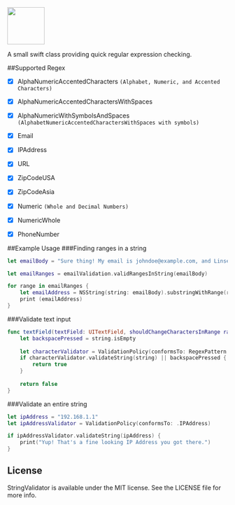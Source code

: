 <img src="http://i.imgur.com/v0uoJsc.png" height="85">

A small swift class providing quick regular expression checking.

##Supported Regex
- [x] AlphaNumericAccentedCharacters ```(Alphabet, Numeric, and Accented Characters)```
- [x] AlphaNumericAccentedCharactersWithSpaces
- [x] AlphaNumericWithSymbolsAndSpaces  ```(AlphabetNumericAccentedCharactersWithSpaces with symbols)```
- [x] Email
- [x] IPAddress
- [x] URL
- [x] ZipCodeUSA
- [x] ZipCodeAsia
- [x] Numeric ```(Whole and Decimal Numbers)```
- [x] NumericWhole
- [x] PhoneNumber


##Example Usage
###Finding ranges in a string
```swift
let emailBody = "Sure thing! My email is johndoe@example.com, and Linsey's is linseydoe@example.com"

let emailRanges = emailValidation.validRangesInString(emailBody)

for range in emailRanges {
    let emailAddress = NSString(string: emailBody).substringWithRange(range)
    print (emailAddress)
}
```
###Validate text input
```swift
func textField(textField: UITextField, shouldChangeCharactersInRange range: NSRange, replacementString string: String) -> Bool {
    let backspacePressed = string.isEmpty
    
    let characterValidator = ValidationPolicy(conformsTo: RegexPattern.AlphaNumericAccentedCharactersWithSpaces)
    if characterValidator.validateString(string) || backspacePressed {
        return true
    }
    
    return false
}
```
###Validate an entire string
```swift
let ipAddress = "192.168.1.1"
let ipAddressValidator = ValidationPolicy(conformsTo: .IPAddress)

if ipAddressValidator.validateString(ipAddress) {
    print("Yup! That's a fine looking IP Address you got there.")
}
```

## License
StringValidator is available under the MIT license. See the LICENSE file for more info.
